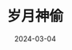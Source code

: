 ---
layout: page
title: 岁月神偷
description: >
  普通人的一生，一场飓风便支离破碎，一次绝症便走到终点。无灾无难的每一天，便是至好至上的福。苦海无边，唯有安慰自己难一步、佳一步。摄影、立意、服化道佳，剧情俗套了一些但是依然动人。
category: 电影
img: assets/img/movie/sui_yue_shen_tou.webp
star: 5
date: 2024-03-04
---